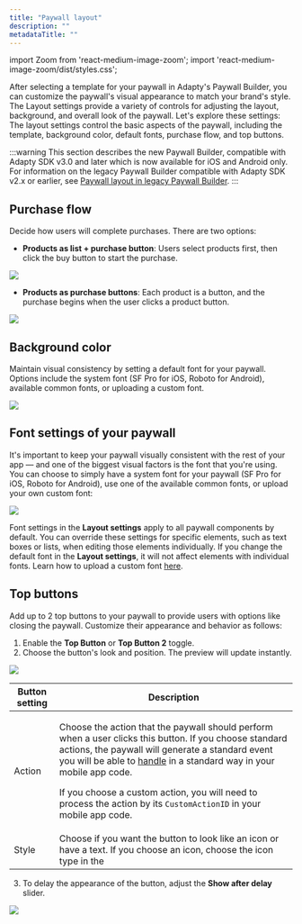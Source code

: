 ```yaml
---
title: "Paywall layout"
description: ""
metadataTitle: ""
---
```


import Zoom from 'react-medium-image-zoom';
import 'react-medium-image-zoom/dist/styles.css';

After selecting a template for your paywall in Adapty's Paywall Builder, you can customize the paywall's visual appearance to match your brand's style. The Layout settings provide a variety of controls for adjusting the layout, background, and overall look of the paywall. Let's explore these settings: The layout settings control the basic aspects of the paywall, including the template, background color, default fonts, purchase flow, and top buttons.

:::warning
This section describes the new Paywall Builder, compatible with Adapty SDK v3.0 and later which is now available for iOS and Android only. For information on the legacy Paywall Builder compatible with Adapty SDK v2.x or earlier, see [Paywall layout in legacy Paywall Builder](paywall-layout-and-products-legacy#layout).
:::

## Purchase flow

Decide how users will complete purchases. There are two options:

- **Products as list + purchase button**: Users select products first, then click the buy button to start the purchase.

  

<Zoom>
  <img src={require('./img/a816501-PB_products_list.png').default}
  style={{
    border: 'none', /* border width and color */
    width: '200px', /* image width */
    display: 'block', /* for alignment */
    margin: '0 auto' /* center alignment */
  }}
/>
</Zoom>



- **Products as purchase buttons**: Each product is a button, and the purchase begins when the user clicks a product button.

  

<Zoom>
  <img src={require('./img/4114858-PB_products_buttons.png').default}
  style={{
    border: 'none', /* border width and color */
    width: '200px', /* image width */
    display: 'block', /* for alignment */
    margin: '0 auto' /* center alignment */
  }}
/>
</Zoom>




## Background color

Maintain visual consistency by setting a default font for your paywall. Options include the system font (SF Pro for iOS, Roboto for Android), available common fonts, or uploading a custom font.


<Zoom>
  <img src={require('./img/8a095a9-PB_background_color.gif').default}
  style={{
    border: '1px solid #727272', /* border width and color */
    width: '700px', /* image width */
    display: 'block', /* for alignment */
    margin: '0 auto' /* center alignment */
  }}
/>
</Zoom>





## Font settings of your paywall

It's important to keep your paywall visually consistent with the rest of your app — and one of the biggest visual factors is the font that you're using. You can choose to simply have a system font for your paywall (SF Pro for iOS, Roboto for Android), use one of the available common fonts, or upload your own custom font:


<Zoom>
  <img src={require('./img/a306fd5-PB_default_font.png').default}
  style={{
    border: '1px solid #727272', /* border width and color */
    width: '700px', /* image width */
    display: 'block', /* for alignment */
    margin: '0 auto' /* center alignment */
  }}
/>
</Zoom>





Font settings in the **Layout settings** apply to all paywall components by default. You can override these settings for specific elements, such as text boxes or lists, when editing those elements individually. If you change the default font in the **Layout settings**, it will not affect elements with individual fonts. Learn how to upload a custom font [here](using-custom-fonts-in-paywall-builder).

## Top buttons

Add up to 2 top buttons to your paywall to provide users with options like closing the paywall. Customize their appearance and behavior as follows:

1. Enable the **Top Button** or **Top Button 2** toggle.
2. Choose the button's look and position. The preview will update instantly.


<Zoom>
  <img src={require('./img/960ea1d-PB_Layout_button.png').default}
  style={{
    border: '1px solid #727272', /* border width and color */
    width: '700px', /* image width */
    display: 'block', /* for alignment */
    margin: '0 auto' /* center alignment */
  }}
/>
</Zoom>





| Button setting | Description |
|--------------|-----------|
| Action | <p>Choose the action that the paywall should perform when a user clicks this button. If you choose standard actions, the paywall will generate a standard event you will be able to [handle](handling-pb-paywall-events) in a standard way in your mobile app code.</p><p>If you choose a custom action, you will need to process the action by its `CustomActionID` in your mobile app code.</p> |
| Style | Choose if you want the button to look like an icon or have a text. If you choose an icon, choose the icon type in the |


3. To delay the appearance of the button, adjust the **Show after delay** slider.


<Zoom>
  <img src={require('./img/9f9a159-PB_delay_slider.png').default}
  style={{
    border: '1px solid #727272', /* border width and color */
    width: '700px', /* image width */
    display: 'block', /* for alignment */
    margin: '0 auto' /* center alignment */
  }}
/>
</Zoom>

